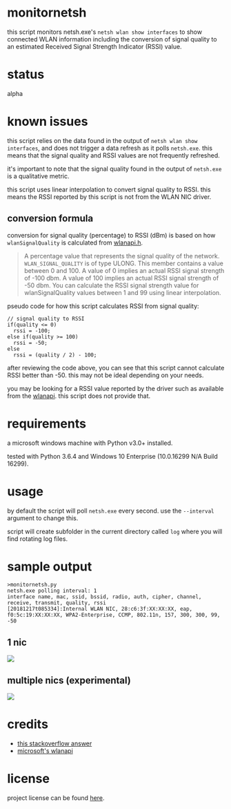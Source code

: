 # monitornetsh

this script monitors netsh.exe's `netsh wlan show interfaces` to show connected WLAN information including the conversion of signal quality to an estimated Received Signal Strength Indicator (RSSI) value. 

# status

alpha

# known issues

this script relies on the data found in the output of `netsh wlan show interfaces`, and does not trigger a data refresh as it polls `netsh.exe`. this means that the signal quality and RSSI values are not frequently refreshed.

it's important to note that the signal quality found in the output of `netsh.exe` is a qualitative metric. 

this script uses linear interpolation to convert signal quality to RSSI. this means the RSSI reported by this script is not from the WLAN NIC driver.

## conversion formula

conversion for signal quality (percentage) to RSSI (dBm) is based on how `wlanSignalQuality` is calculated from [wlanapi.h](https://docs.microsoft.com/en-us/windows/desktop/api/wlanapi/ns-wlanapi-_wlan_association_attributes).

> A percentage value that represents the signal quality of the network. `WLAN_SIGNAL_QUALITY` is of type ULONG. This member contains a value between 0 and 100. A value of 0 implies an actual RSSI signal strength of -100 dbm. A value of 100 implies an actual RSSI signal strength of -50 dbm. You can calculate the RSSI signal strength value for wlanSignalQuality values between 1 and 99 using linear interpolation.

pseudo code for how this script calculates RSSI from signal quality:

```
// signal quality to RSSI
if(quality <= 0)
  rssi = -100;
else if(quality >= 100)
  rssi = -50;
else
  rssi = (quality / 2) - 100;
```

after reviewing the code above, you can see that this script cannot calculate RSSI better than -50. this may not be ideal depending on your needs.

you may be looking for a RSSI value reported by the driver such as available from the [wlanapi](https://docs.microsoft.com/en-us/windows/desktop/api/wlanapi/). this script does not provide that.

# requirements

a microsoft windows machine with Python v3.0+ installed.

tested with Python 3.6.4 and Windows 10 Enterprise (10.0.16299 N/A Build 16299).

# usage

by default the script will poll `netsh.exe` every second. use the `--interval` argument to change this. 

script will create subfolder in the current directory called `log` where you will find rotating log files.

# sample output

```
>monitornetsh.py
netsh.exe polling interval: 1
interface name, mac, ssid, bssid, radio, auth, cipher, channel, receive, transmit, quality, rssi
[20181217t085334]:Internal WLAN NIC, 28:c6:3f:XX:XX:XX, eap, f0:5c:19:XX:XX:XX, WPA2-Enterprise, CCMP, 802.11n, 157, 300, 300, 99, -50
```

## 1 nic

![](https://github.com/joshschmelzle/netsh.exe_signal-quality_to_rssi/blob/master/quality-to-rssi-multiple-nic.png)

## multiple nics (experimental)

![](https://github.com/joshschmelzle/netsh.exe_signal-quality_to_rssi/blob/master/quality-to-rssi-1-nic.png)

# credits

- [this stackoverflow answer](https://stackoverflow.com/questions/15797920/how-to-convert-wifi-signal-strength-from-quality-percent-to-rssi-dbm)
- [microsoft's wlanapi](https://docs.microsoft.com/en-us/windows/desktop/api/wlanapi/)

# license

project license can be found [here](https://github.com/joshschmelzle/netsh_quality_to_dbm/blob/master/LICENSE).
